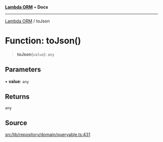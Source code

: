 [**Lambda ORM**](../README.md) • **Docs**

***

[Lambda ORM](../README.md) / toJson

# Function: toJson()

> **toJson**(`value`): `any`

## Parameters

• **value**: `any`

## Returns

`any`

## Source

[src/lib/repository/domain/queryable.ts:431](https://github.com/lambda-orm/lambdaorm-base/blob/5d74b344f8322b5f4e53698b0a2759c1bc628a31/src/lib/repository/domain/queryable.ts#L431)

